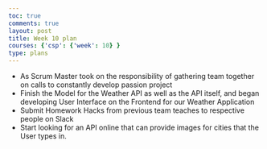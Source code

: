 ```yaml
---
toc: true
comments: true
layout: post
title: Week 10 plan
courses: {'csp': {'week': 10} }
type: plans
---
```


- As Scrum Master took on the responsibility of gathering team together on calls to constantly develop passion project
- Finish the Model for the Weather API as well as the API itself, and began developing User Interface on the Frontend for our Weather Application
- Submit Homework Hacks from previous team teaches to respective people on Slack
- Start looking for an API online that can provide images for cities that the User types in. 
